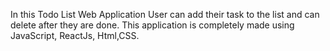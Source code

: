 In this Todo List Web Application User can add their task to the list and can delete after they are done.
This application is completely made using JavaScript, ReactJs, Html,CSS.
